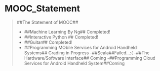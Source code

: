 MOOC_Statement
==============

>  ##The Statement of MOOC##
> - ##Machine Learning By Ng## Completed!
> - ##Interactive Python ## Completed!
> - ##Guitar## Completed!
> - ##Programming MObile Services for Android Handheld Systems## Grading in Progress
> -##Scala##Failed...:(
> -##The Hardware/Software Interface## Coming
> -##Programming Cloud Services for Android Handheld System##Coming 
